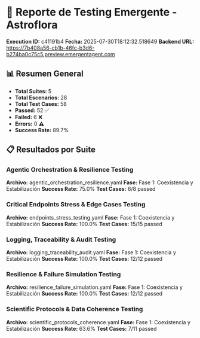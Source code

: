 # 🧬 Reporte de Testing Emergente - Astroflora

**Execution ID:** c41191b4
**Fecha:** 2025-07-30T18:12:32.518649
**Backend URL:** https://7b408a56-cb1b-46fc-b3d6-b274ba0c75c5.preview.emergentagent.com

## 📊 Resumen General

- **Total Suites:** 5
- **Total Escenarios:** 28
- **Total Test Cases:** 58
- **Passed:** 52 ✅
- **Failed:** 6 ❌
- **Errors:** 0 ⚠️
- **Success Rate:** 89.7%

## 📋 Resultados por Suite

### Agentic Orchestration & Resilience Testing
**Archivo:** agentic_orchestration_resilience.yaml
**Fase:** Fase 1: Coexistencia y Estabilización
**Success Rate:** 75.0%
**Test Cases:** 6/8 passed

### Critical Endpoints Stress & Edge Cases Testing
**Archivo:** endpoints_stress_testing.yaml
**Fase:** Fase 1: Coexistencia y Estabilización
**Success Rate:** 100.0%
**Test Cases:** 15/15 passed

### Logging, Traceability & Audit Testing
**Archivo:** logging_traceability_audit.yaml
**Fase:** Fase 1: Coexistencia y Estabilización
**Success Rate:** 100.0%
**Test Cases:** 12/12 passed

### Resilience & Failure Simulation Testing
**Archivo:** resilience_failure_simulation.yaml
**Fase:** Fase 1: Coexistencia y Estabilización
**Success Rate:** 100.0%
**Test Cases:** 12/12 passed

### Scientific Protocols & Data Coherence Testing
**Archivo:** scientific_protocols_coherence.yaml
**Fase:** Fase 1: Coexistencia y Estabilización
**Success Rate:** 63.6%
**Test Cases:** 7/11 passed

